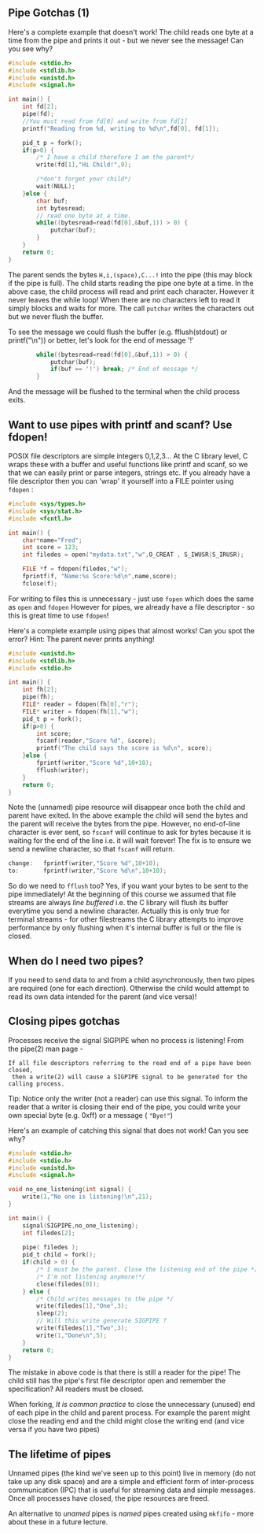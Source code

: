 ## Pipe Gotchas (1)
Here's a complete example that doesn't work! The child reads one byte at a time from the pipe and prints it out - but we never see the message! Can you see why?

```C
#include <stdio.h>
#include <stdlib.h>
#include <unistd.h>
#include <signal.h>

int main() {
    int fd[2];
    pipe(fd);
    //You must read from fd[0] and write from fd[1]
    printf("Reading from %d, writing to %d\n",fd[0], fd[1]);

    pid_t p = fork();
    if(p>0) {
        /* I have a child therefore I am the parent*/
        write(fd[1],"Hi Child!",9);

        /*don't forget your child*/
        wait(NULL);
    }else {
        char buf;
        int bytesread;
        // read one byte at a time.
        while((bytesread=read(fd[0],&buf,1)) > 0) {
            putchar(buf);
        }
    }
    return 0;
}

```
The parent sends the bytes `H,i,(space),C...!` into the pipe (this may block if the pipe is full).
The child starts reading the pipe one byte at a time. In the above case, the child process will read and print each character. However it never leaves the while loop! When there are no characters left to read it simply blocks and waits for more. The call `putchar` writes the characters out but we never flush the buffer.

To see the message we could flush the buffer (e.g. fflush(stdout) or printf("\n"))
or better, let's look for the end of message '!'
```C
        while((bytesread=read(fd[0],&buf,1)) > 0) {
            putchar(buf);
            if(buf == '!') break; /* End of message */
        }
```
And the message will be flushed to the terminal when the child process exits.


## Want to use pipes with printf and scanf? Use fdopen!

POSIX file descriptors are simple integers 0,1,2,3...
At the C library level, C wraps these with a buffer and useful functions like printf and scanf, so we that we can easily print or parse integers, strings etc.
If you already have a file descriptor then you can 'wrap' it yourself into a FILE pointer using `fdopen` :


```C
#include <sys/types.h>
#include <sys/stat.h>
#include <fcntl.h>

int main() {
    char*name="Fred";
    int score = 123;
    int filedes = open("mydata.txt","w",O_CREAT , S_IWUSR|S_IRUSR);

    FILE *f = fdopen(filedes,"w");
    fprintf(f, "Name:%s Score:%d\n",name,score);
    fclose(f);
```
For writing to files this is unnecessary - just use `fopen` which does the same as `open` and `fdopen`
However for pipes, we already have a file descriptor - so this is great time to use `fdopen`!

Here's a complete example using pipes that almost works! Can you spot the error? Hint: The parent never prints anything!

```C
#include <unistd.h>
#include <stdlib.h>
#include <stdio.h>

int main() {
    int fh[2];
    pipe(fh);
    FILE* reader = fdopen(fh[0],"r");
    FILE* writer = fdopen(fh[1],"w");
    pid_t p = fork();
    if(p>0) {
        int score;
        fscanf(reader,"Score %d", &score);
        printf("The child says the score is %d\n", score);
    }else {
        fprintf(writer,"Score %d",10+10);
        fflush(writer);
    }
    return 0;
}
```
Note the (unnamed) pipe resource will disappear once both the child and parent have exited. In the above example the child will send the bytes and the parent will receive the bytes from the pipe. However, no end-of-line character is ever sent, so `fscanf` will continue to ask for bytes because it is waiting for the end of the line i.e. it will wait forever! The fix is to ensure we send a newline character, so that `fscanf` will return.
```C
change:   fprintf(writer,"Score %d",10+10);
to:       fprintf(writer,"Score %d\n",10+10);
```

So do we need to `fflush` too?
Yes, if you want your bytes to be sent to the pipe immediately! At the beginning of this course we assumed that file streams are always _line buffered_ i.e. the C library will flush its buffer everytime you send a newline character. Actually this is only true for terminal streams - for other filestreams the C library attempts to improve performance by only flushing when it's internal buffer is full or the file is closed.


## When do I need two pipes?

If you need to send data to and from a child asynchronously, then two pipes are required (one for each direction).
Otherwise the child would attempt to read its own data intended for the parent (and vice versa)!

## Closing pipes gotchas

Processes receive the signal SIGPIPE when no process is listening! From the pipe(2) man page - 
```
If all file descriptors referring to the read end of a pipe have been closed,
 then a write(2) will cause a SIGPIPE signal to be generated for the calling process. 
```

Tip: Notice only the writer (not a reader) can use this signal.
To inform the reader that a writer is closing their end of the pipe, you could write your own special byte (e.g. 0xff) or a message ( `"Bye!"`)

Here's an example of catching this signal that does not work! Can you see why?
```C
#include <stdio.h>
#include <stdio.h>
#include <unistd.h>
#include <signal.h>

void no_one_listening(int signal) {
    write(1,"No one is listening!\n",21);
}

int main() {
    signal(SIGPIPE,no_one_listening);
    int filedes[2];
    
    pipe( filedes );
    pid_t child = fork();
    if(child > 0) { 
        /* I must be the parent. Close the listening end of the pipe */
        /* I'm not listening anymore!*/
        close(filedes[0]);
    } else {
        /* Child writes messages to the pipe */
        write(filedes[1],"One",3);
        sleep(2);
        // Will this write generate SIGPIPE ?
        write(filedes[1],"Two",3);
        write(1,"Done\n",5);
    }
    return 0;
}
```
The mistake in above code is that there is still a reader for the pipe! The child still has the pipe's first file descriptor open and remember the specification? All readers must be closed.

When forking, _It is common practice_ to close the unnecessary (unused) end of each pipe in the child and parent process. For example the parent might close the reading end and the child might close the writing end (and vice versa if you have two pipes)

## The lifetime of pipes
Unnamed pipes (the kind we've seen up to this point) live in memory (do not take up any disk space) and are a simple and efficient form of inter-process communication (IPC) that is useful for streaming data and simple messages. Once all processes have closed, the pipe resources are freed.

An alternative to _unamed_ pipes is _named_ pipes created using `mkfifo` - more about these in a future lecture.
